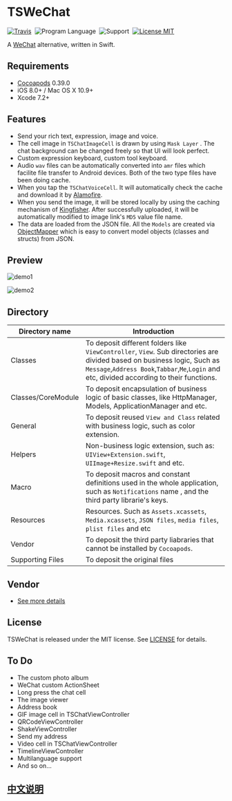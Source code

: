 # TSWeChat
[![Travis](https://img.shields.io/travis/rust-lang/rust.svg)](https://github.com/hilen/TSWeChat)&nbsp;
![Program Language](https://img.shields.io/badge/Swift-compatible-orange.svg)&nbsp;
![Support](https://img.shields.io/badge/platform-iOS%208.0%2B-ff69b4.svg)&nbsp;
[![License MIT](https://img.shields.io/badge/license-MIT-green.svg?style=flat)](https://github.com/hilen/TSWeChat/blob/master/LICENSE)&nbsp;


A [WeChat](https://itunes.apple.com/cn/app/wei/id414478124) alternative, written in Swift.

## Requirements
- [Cocoapods](https://github.com/CocoaPods/CocoaPods) 0.39.0
- iOS 8.0+ / Mac OS X 10.9+
- Xcode 7.2+


## Features
- Send your rich text, expression, image and voice.
- The cell image in `TSChatImageCell` is drawn by using `Mask Layer` . The chat background can be changed freely so that UI will look perfect.
- Custom expression keyboard, custom tool keyboard.
- Audio `wav` files can be automatically converted into `amr` files which facilite file transfer to Android devices. Both of the two type files have been doing cache.
- When you tap the `TSChatVoiceCell`. It will automatically check the cache and download it by [Alamofire](https://github.com/Alamofire/Alamofire). 
- When you send the image, it will be stored locally by using the caching mechanism of [Kingfisher](https://github.com/onevcat/Kingfisher). After successfully uploaded, it will be automatically modified to image link's `MD5` value file name.
- The data are loaded from the JSON file. All the `Models` are created via [ObjectMapper](https://github.com/Hearst-DD/ObjectMapper) which is easy to convert model objects (classes and structs) from JSON.


## Preview
![demo1](https://cloud.githubusercontent.com/assets/16911734/13484861/a72aedcc-e13c-11e5-8fa2-33679c1a4223.gif)

![demo2](https://cloud.githubusercontent.com/assets/16911734/13484978/e372c16e-e13d-11e5-84e0-d8df04ea17e8.gif)

## Directory

Directory name|Introduction
---|---
Classes| To deposit different folders like `ViewController`, `View`. Sub directories are divided based on business logic, Such as `Message`,`Address Book`,`Tabbar`,`Me`,`Login` and etc, divided according to their functions. 
Classes/CoreModule| To deposit encapsulation of business logic of basic classes, like HttpManager, Models, ApplicationManager and etc.
General|To deposit reused `View and Class` related with business logic, such as color extension.
Helpers|Non-business logic extension, such as: `UIView+Extension.swift`, `UIImage+Resize.swift` and etc.
Macro|To deposit macros and constant definitions used in the whole application, such as ` Notifications ` name , and  the third party librarie's keys.
Resources| Resources. Such as `Assets.xcassets`, `Media.xcassets`, `JSON files`, `media files`, `plist files` and etc
Vendor| To deposit the third party liabraries that cannot be installed by `Cocoapods`.
Supporting Files| To deposit the original files

## Vendor
- [See more details](https://github.com/hilen/TSWeChat/blob/master/Podfile)

## License

TSWeChat is released under the MIT license. See [LICENSE](https://github.com/hilen/TSWeChat/blob/master/LICENSE) for details.

## To Do
- The custom photo album
- WeChat custom ActionSheet
- Long press the chat cell
- The image viewer
- Address book
- GIF image cell in TSChatViewController
- QRCodeViewController
- ShakeViewController
- Send my address
- Video cell in TSChatViewController
- TimelineViewController
- Multilanguage support
- And so on...

## [中文说明](Chinese_README.md)
